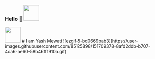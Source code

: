 ### Hello  :wave: <img src="https://user-images.githubusercontent.com/85125898/151710405-43220a31-c5dc-47c7-a310-1dd953340d98.gif" width="50" height="50">

<img src="https://user-images.githubusercontent.com/85125898/151710331-d32f1b9c-ca11-4ff8-bc64-78233cd8740a.gif" width="50" height="50">
# I am Yash Mewati 
![ezgif-5-bd0669bab3](https://user-images.githubusercontent.com/85125898/151709378-8afd2ddb-b707-4ca6-ae60-58b46ff1910a.gif)






<!--
**YashMewati/YashMewati** is a ✨ _special_ ✨ repository because its `README.md` (this file) appears on your GitHub profile.

Here are some ideas to get you started:

- 🔭 I’m currently working on ...
- 🌱 I’m currently learning ...
- 👯 I’m looking to collaborate on ...
- 🤔 I’m looking for help with ...
- 💬 Ask me about ...
- 📫 How to reach me: ...
- 😄 Pronouns: ...
- ⚡ Fun fact: ...
-->
